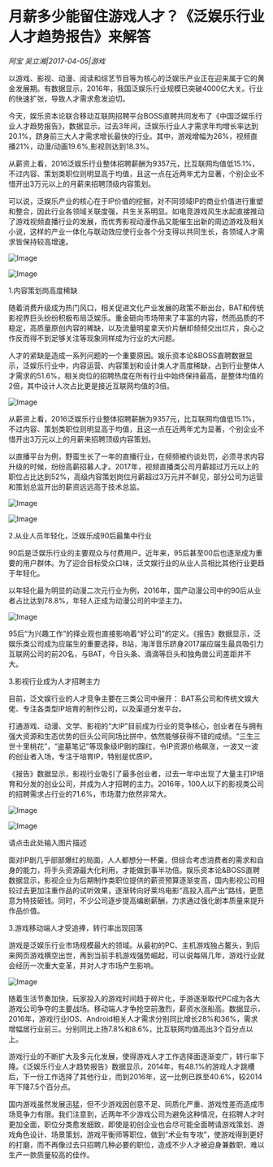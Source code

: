 # 月薪多少能留住游戏人才？《泛娱乐行业人才趋势报告》来解答

*阿宝 吴立湘|2017-04-05|游戏*

以游戏、影视、动漫、阅读和综艺节目等为核心的泛娱乐产业正在迎来属于它的黄金发展期。有数据显示，2016年，我国泛娱乐行业规模已突破4000亿大关。行业的快速扩张，导致人才需求愈发迫切。

今天，娱乐资本论联合移动互联网招聘平台BOSS直聘共同发布了《中国泛娱乐行业人才趋势报告》，数据显示，过去3年间，泛娱乐行业人才需求年均增长率达到20.1%，跻身前三大人才需求增长最快的行业。其中，游戏增幅为26%，视频直播21%，动漫/动画19.6%,影视则达到18.3%。

从薪资上看，2016泛娱乐行业整体招聘薪酬为9357元，比互联网均值低15.1%，不过内容、策划类职位则明显高于均值，且这一点在近两年尤为显著，个别企业不惜开出3万元以上的月薪来招聘顶级内容策划。

可以说，泛娱乐产业的核心在于IP价值的挖掘，对不同领域IP的商业价值进行重塑和整合，因此行业各领域关联度强，共生关系明显。如电竞游戏风生水起直接推动了游戏视频直播行业的发展，而优秀影视动漫作品又能催生出新的周边游戏及相关小说，这样的产业一体化与联动效应使行业各个分支得以共同生长，各领域人才需求皆保持较高增速。

![Image](http://p1.pstatp.com/large/37d70002c2b6dc3f4c1d)

![Image](http://p3.pstatp.com/large/37da0002b8ccd2819390)

1.内容策划岗高度稀缺

随着消费升级成为热门风口，相关促进文化产业发展的政策不断出台，BAT和传统影视界巨头纷纷积极布局泛娱乐。重金砸向市场带来了丰富的内容，然而品质的不稳定，高质量原创内容的稀缺，以及流量明星拿天价片酬却频频交出烂片，良心之作反而得不到足够关注等现象同样成为行业的大问题。

人才的紧缺是造成一系列问题的一个重要原因。娱乐资本论&BOSS直聘数据显示，泛娱乐行业中，内容运营、内容策划和设计类人才高度稀缺，占到行业整体人才需求的51.6%，相关岗位的招聘热度在所有行业中始终保持最高，是整体均值的2倍，其中设计人次占比更是接近互联网均值的3倍。

![Image](http://p3.pstatp.com/large/37dc0000e65e81408052)

从薪资上看，2016泛娱乐行业整体招聘薪酬为9357元，比互联网均值低15.1%，不过内容、策划类职位则明显高于均值，且这一点在近两年尤为显著，个别企业不惜开出3万元以上的月薪来招聘顶级内容策划。

以直播平台为例，野蛮生长了一年的直播行业，在频频被约谈处罚，必须寻求内容升级的时候，纷纷高薪招募人才。2017年，视频直播类公司月薪超过万元以上的职位占比达到52%，高级内容策划岗位月薪超过3万元并不鲜见，部分公司为运营和策划总监开出的薪资远远高于技术总监。

![Image](http://p2.pstatp.com/large/37da0002b8cda3161232)

![Image](http://p3.pstatp.com/large/37dc0000e65d22825fce)

2.从业人员年轻化，泛娱乐成90后最集中行业

90后是泛娱乐行业的主要观众与付费用户。近年来，95后甚至00后也逐渐成为重要的用户群体。为了迎合目标受众口味，泛文娱行业的从业人员相比其他行业更趋于年轻化。

以年轻化最为明显的动漫二次元行业为例，2016年，国产动漫公司中的90后从业者占比达到78.8%，年轻人正成为动漫公司的中坚主力。

![Image](http://p2.pstatp.com/large/37d70002c2b99b0baba8)

95后“为兴趣工作”的择业观也直接影响着“好公司”的定义。《报告》数据显示，泛娱乐类公司成为应届生的重要选择，B站，海洋音乐跻身2017届应届生最具吸引力互联网公司的前20名，与BAT，今日头条、滴滴等巨头和独角兽公司差距并不大。

3.影视行业成为人才招聘主力

目前，泛文娱行业的人才竞争主要在三类公司中展开： BAT系公司和传统文娱大佬、专注各类型IP培育的制作公司，以及渠道分发平台。

打通游戏、动漫、文学、影视的“大IP”目前成为行业的竞争核心，创业者在与拥有强大资源和生态优势的巨头公司同场比拼中，依然能够获得不错的成绩。“三生三世十里桃花”，“盗墓笔记”等现象级IP剧的蹿红，令IP资源价格飙涨，一波又一波的创业者入场，专注于培育IP，特别是优质IP。

《报告》数据显示，影视行业吸引了最多创业者，过去一年中出现了大量主打IP培育和分发的创业公司，并成为人才招聘的主力。2016年，100人以下的影视类公司的招聘需求占行业的71.6%，市场潜力依然非常大。

![Image](http://p2.pstatp.com/large/37d50000f93d6375c279)

![Image](http://p2.pstatp.com/large/37db0000f9770b43c6b3)

请点击此处输入图片描述

面对IP剧几乎部部爆红的局面，人人都想分一杯羹，但综合考虑消费者的需求和自身的能力，将手头资源最大化利用，才能做到事半功倍。娱乐资本论&BOSS直聘数据显示，影视企业为后期制作类职位提供的薪资预算逐渐变高，国内影视公司相较过去更加注重作品的试听效果，逐渐转向好莱坞电影“高投入高产出”路线，更愿意为特技砸钱。同时，不少公司逐步提高编剧薪酬，力求通过强化剧本质量来提升作品价值。

3.游戏移动端人才受追捧，转行率出现回落

游戏是泛娱乐行业市场规模最大的领域。从最初的PC、主机游戏独占鳌头，到后来网页游戏横空出世，再到当前手机游戏强势崛起，可以说每隔几年，游戏行业就会经历一次重大变革，并对人才市场产生影响。

![Image](http://p3.pstatp.com/large/37da0002b8d1a00985bb)

随着生活节奏加快，玩家投入的游戏时间趋于碎片化，手游逐渐取代PC成为各大游戏公司争夺的主要战场。移动端人才争抢空前激烈，薪资水涨船高。数据显示，2016年，游戏行业IOS、Android相关人才需求分别同比增长28%和36%，需求增幅居行业前三。分别同比上扬7.8%和8.6%，比互联网均值高出3个百分点以上。

游戏行业的不断扩大及多元化发展，使得游戏人才工作选择面逐渐变广，转行率下降。《泛娱乐行业人才趋势报告》数据显示，2014年，有48.1%的游戏人才跳槽后，下一份工作选择了其他行业，而到2016年，这一比例已跌至40.6%，较2014年下降7.5个百分点。

国内游戏虽然发展迅猛，但不少游戏因创意不足、同质化严重、游戏性差而造成市场竞争力有限。我们注意到，近两年不少游戏公司为避免这种情况，在招聘人才时更加全面，职位分类愈发细致，即使是初创企业也会尽可能全面聘请游戏策划、游戏角色设计、场景策划，游戏平衡师等职位，做到“术业有专攻”，使游戏得到更好的打磨，而不再像过去只招聘几种必要的职位，造成不少人才被迫身兼数职，难以生产一款质量较高的佳作。

